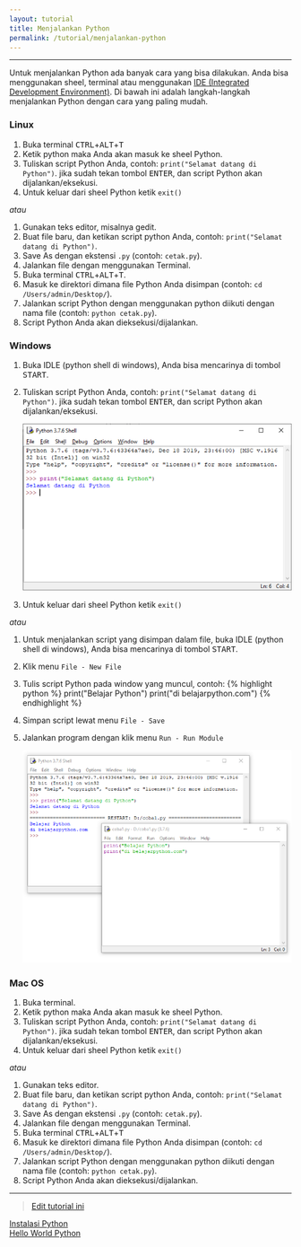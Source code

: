 ```yaml
---
layout: tutorial
title: Menjalankan Python
permalink: /tutorial/menjalankan-python
---
```


---

Untuk menjalankan Python ada banyak cara yang bisa dilakukan. Anda bisa menggunakan sheel, terminal atau menggunakan [IDE (Integrated Development Environment)](http://www.belajarpython.com/2015/05/integrated-development-environment-ide.html). Di bawah ini adalah langkah-langkah menjalankan Python dengan cara yang paling mudah.

### Linux
1. Buka terminal <kbd>CTRL</kbd>+<kbd>ALT</kbd>+<kbd>T</kbd>
2. Ketik python maka Anda akan masuk ke sheel Python. 
3. Tuliskan script Python Anda, contoh: `print("Selamat datang di Python")`. jika sudah tekan tombol <kbd>ENTER</kbd>, dan script Python akan dijalankan/eksekusi.
4. Untuk keluar dari sheel Python ketik `exit()`

*atau*

1. Gunakan teks editor, misalnya gedit.
2. Buat file baru, dan ketikan script python Anda, contoh: `print("Selamat datang di Python")`.
3. Save As dengan ekstensi `.py` (contoh: `cetak.py`).
4. Jalankan file dengan menggunakan Terminal.
5. Buka terminal <kbd>CTRL</kbd>+<kbd>ALT</kbd>+<kbd>T</kbd>.
6. Masuk ke direktori dimana file Python Anda disimpan (contoh: `cd /Users/admin/Desktop/`).
7. Jalankan script Python dengan menggunakan python diikuti dengan nama file (contoh: `python cetak.py`).
8. Script Python Anda akan dieksekusi/dijalankan.

### Windows
1. Buka IDLE (python shell di windows), Anda bisa mencarinya di tombol <kbd>START</kbd>.
2. Tuliskan script Python Anda, contoh: `print("Selamat datang di Python")`. jika sudah tekan tombol <kbd>ENTER</kbd>, dan script Python akan dijalankan/eksekusi.

    ![Python Shell Windows](/images/menjalankan-python-windows.png "Python Shell Windows")

3. Untuk keluar dari sheel Python ketik `exit()`

*atau*

1. Untuk menjalankan script yang disimpan dalam file, buka IDLE (python shell di windows), Anda bisa mencarinya di tombol <kbd>START</kbd>.
2. Klik menu `File - New File`
3. Tulis script Python pada window yang muncul, contoh:
{% highlight python %}
print("Belajar Python")
print("di belajarpython.com")
{% endhighlight %}
4. Simpan script lewat menu `File - Save`
5. Jalankan program dengan klik menu `Run - Run Module`

    ![Python Editor Windows](/images/menjalankan-python-windows-editor.png "Python Editor Windows")

### Mac OS
1. Buka terminal.
2. Ketik python maka Anda akan masuk ke sheel Python. 
3. Tuliskan script Python Anda, contoh: `print("Selamat datang di Python")`. jika sudah tekan tombol <kbd>ENTER</kbd>, dan script Python akan dijalankan/eksekusi.
4. Untuk keluar dari sheel Python ketik `exit()`

*atau*

1. Gunakan teks editor.
2. Buat file baru, dan ketikan script python Anda, contoh: `print("Selamat datang di Python")`.
3. Save As dengan ekstensi `.py` (contoh: `cetak.py`).
4. Jalankan file dengan menggunakan Terminal.
5. Buka terminal <kbd>CTRL</kbd>+<kbd>ALT</kbd>+<kbd>T</kbd>
6. Masuk ke direktori dimana file Python Anda disimpan (contoh: `cd /Users/admin/Desktop/`).
7. Jalankan script Python dengan menggunakan python diikuti dengan nama file (contoh: `python cetak.py`).
8. Script Python Anda akan dieksekusi/dijalankan.

---
> [Edit tutorial ini](https://github.com/belajarpythoncom/belajarpythoncom.github.io/edit/master/tutorials/menjalankan-python.md)

<div class="row navigation-tutorial">
    <div class="col-md-6 prev-tutorial">
        <a href="/tutorial/instalasi-python"><i class="fas fa-arrow-circle-left"></i>Instalasi Python</a>
    </div>
    <div class="col-md-6 next-tutorial">
        <a href="/tutorial/hello-world-python" class="hoverable">Hello World Python<i class="fas fa-arrow-circle-right"></i></a>
    </div>
</div>
